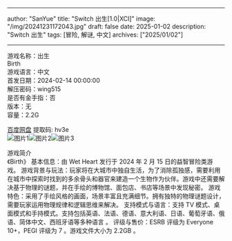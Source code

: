 
---
author: "SanYue"
title: "Switch 出生[1.0|XCI]"
image: "/img/20241231172043.jpg"
draft: false
date: 2025-01-02
description: "Switch 出生"
tags: [冒险, 解谜, 中文]
archives: ["2025/01/02"]

---

游戏名称：出生   
Birth    
游戏语言：中文  
首发日期：2024-02-14 00:00:00  
解压密码：wing515  
是否有金手指：否  
版本：无   
容量：2.2G

[百度网盘](https://pan.baidu.com/s/1xJvRdNimJbULPyyJRLD5UQ) 提取码: hv3e  
![图片1](/img/4214be.jpg)![图片2](/img/6744a3.jpg)![图片3](/img/5e21c0.jpg)  

游戏简介  
《Birth》
基本信息：由 Wet Heart 发行于 2024 年 2 月 15 日的益智冒险类游戏。
游戏背景与玩法：玩家将在大城市中独自生活，为了消除孤独感，需要利用在城市中探索时找到的多余骨头和器官来建造一个生物作为伙伴。游戏中还需要解决基于物理的谜题，并在手绘的博物馆、面包店、书店等场景中发现秘密。
游戏特色：采用了手绘风格的画面，场景丰富且充满细节。拥有独特的物理谜题设计，需要玩家运用物理规律和逻辑思维来解决。
支持模式与语言：支持 TV 模式、桌面模式和手持模式。支持包括英语、法语、德语、意大利语、日语、葡萄牙语、俄语、简体中文、西班牙语等多种语言 。
评级与售价：ESRB 评级为 Everyone 10+，PEGI 评级为 7 。游戏文件大小为 2.2GB 。

